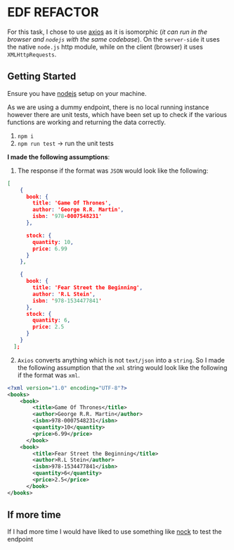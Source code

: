 # EDF REFACTOR

For this task, I chose to use [axios](https://axios-http.com/) as it is isomorphic (*it can run in the browser and `nodejs` with the same codebase*). On the `server-side` it uses the native `node.js` http module, while on the client (browser) it uses `XMLHttpRequests`.

## Getting Started

Ensure you have [nodejs](https://nodejs.org/en/) setup on your machine.

As we are using a dummy endpoint, there is no local running instance however there are unit tests, which have been set up to check if the various functions are working and returning the data correctly.

1. `npm i`
2. `npm run test` -> run the unit tests

**I made the following assumptions**:

1. The response if the format was `JSON` would look like the following:

```json
[
    {
      book: {
        title: 'Game Of Thrones',
        author: 'George R.R. Martin',
        isbn: '978-0007548231'
      },

      stock: {
        quantity: 10,
        price: 6.99
      }
    },

    {
      book: {
        title: 'Fear Street the Beginning',
        author: 'R.L Stein',
        isbn: '978-1534477841'
      },
      stock: {
        quantity: 6,
        price: 2.5
      }
    }
  ];

```


2. `Axios` converts anything which is not `text/json` into a `string`. So I made the following assumption that the `xml` string would look like the following if the format was `xml`.

```xml
<?xml version="1.0" encoding="UTF-8"?>
<books>
    <book>
        <title>Game Of Thrones</title>
        <author>George R.R. Martin</author>
        <isbn>978-0007548231</isbn>
        <quantity>10</quantity>
        <price>6.99</price>
      </book>
    <book>
        <title>Fear Street the Beginning</title>
        <author>R.L Stein</author>
        <isbn>978-1534477841</isbn>
        <quantity>6</quantity>
        <price>2.5</price>
      </book>
</books>
```

## If more time

If I had more time I would have liked to use something like [nock](https://www.npmjs.com/package/nock) to test the endpoint
